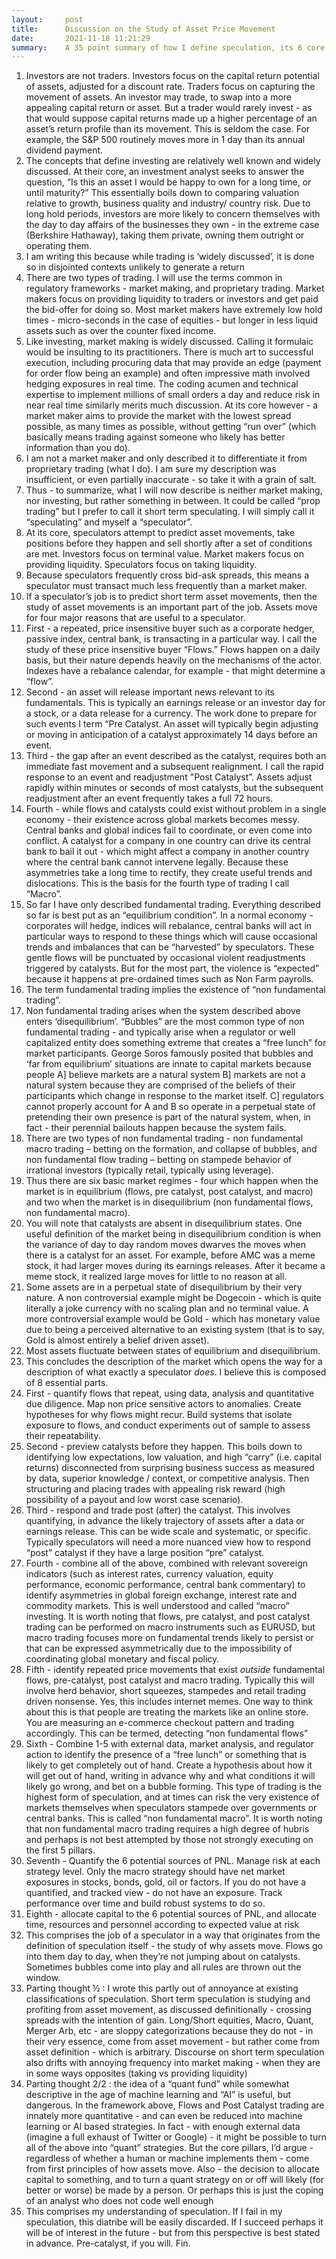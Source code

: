 ```yaml
---
layout:     post
title:      Discussion on the Study of Asset Price Movement
date:       2021-11-18 11:21:29
summary:    A 35 point summary of how I define speculation, its 6 core components and thoughts around implementation 
---
```


1. Investors are not traders. Investors focus on the capital return potential of assets, adjusted for a discount rate. Traders focus on capturing the movement of assets. An investor may trade, to swap into a more appealing capital return or asset. But a trader would rarely invest - as that would suppose capital returns made up a higher percentage of an asset’s return profile than its movement. This is seldom the case. For example, the S&P 500 routinely moves more in 1 day than its annual dividend payment.
2. The concepts that define investing are relatively well known and widely discussed. At their core, an investment analyst seeks to answer the question, “Is this an asset I would be happy to own for a long time, or until maturity?” This essentially boils down to comparing valuation relative to growth, business quality and industry/ country risk. Due to long hold periods, investors are more likely to concern themselves with the day to day affairs of the businesses they own - in the extreme case (Berkshire Hathaway), taking them private, owning them outright or operating them.
3. I am writing this because while trading is ‘widely discussed’, it is done so in disjointed contexts unlikely to generate a return
4. There are two types of trading. I will use the terms common in regulatory frameworks - market making, and proprietary trading. Market makers focus on providing liquidity to traders or investors and get paid the bid-offer for doing so. Most market makers have extremely low hold times - micro-seconds in the case of equities - but longer in less liquid assets such as over the counter fixed income.
5. Like investing, market making is widely discussed. Calling it formulaic would be insulting to its practitioners. There is much art to successful execution, including procuring data that may provide an edge (payment for order flow being an example) and often impressive math involved hedging exposures in real time. The coding acumen and technical expertise to implement millions of small orders a day and reduce risk in near real time similarly merits much discussion. At its core however - a market maker aims to provide the market with the lowest spread possible, as many times as possible, without getting “run over” (which basically means trading against someone who likely has better information than you do).
6. I am not a market maker and only described it to differentiate it from proprietary trading (what I do). I am sure my description was insufficient, or even partially inaccurate - so take it with a grain of salt.
7. Thus - to summarize, what I will now describe is neither market making, nor investing, but rather something in between. It could be called “prop trading” but I prefer to call it short term speculating. I will simply call it “speculating” and myself a “speculator”.
8. At its core, speculators attempt to predict asset movements, take positions before they happen and sell shortly after a set of conditions are met. Investors focus on terminal value. Market makers focus on providing liquidity. Speculators focus on taking liquidity.
9. Because speculators frequently cross bid-ask spreads, this means a speculator must transact much less frequently than a market maker.
10. If a speculator’s job is to predict short term asset movements, then the study of asset movements is an important part of the job. Assets move for four major reasons that are useful to a speculator.
11. First - a repeated, price insensitive buyer such as a corporate hedger, passive index, central bank, is transacting in a particular way. I call the study of these price insensitive buyer “Flows.” Flows happen on a daily basis, but their nature depends heavily on the mechanisms of the actor. Indexes have a rebalance calendar, for example - that might determine a “flow”.
12. Second - an asset will release important news relevant to its fundamentals. This is typically an earnings release or an investor day for a stock, or a data release for a currency. The work done to prepare for such events I term “Pre Catalyst. An asset will typically begin adjusting or moving in anticipation of a catalyst approximately 14 days before an event.
13. Third - the gap after an event described as the catalyst, requires both an immediate fast movement and a subsequent realignment. I call the rapid response to an event and readjustment "Post Catalyst”. Assets adjust rapidly within minutes or seconds of most catalysts, but the subsequent readjustment after an event frequently takes a full 72 hours.
14. Fourth - while flows and catalysts could exist without problem in a single economy - their existence across global markets becomes messy. Central banks and global indices fail to coordinate, or even come into conflict. A catalyst for a company in one country can drive its central bank to bail it out - which might affect a company in another country where the central bank cannot intervene legally. Because these asymmetries take a long time to rectify, they create useful trends and dislocations. This is the basis for the fourth type of trading I call “Macro”.
15. So far I have only described fundamental trading. Everything described so far is best put as an “equilibrium condition”. In a normal economy - corporates will hedge, indices will rebalance, central banks will act in particular ways to respond to these things which will cause occasional trends and imbalances that can be “harvested” by speculators. These gentle flows will be punctuated by occasional violent readjustments triggered by catalysts. But for the most part, the violence is “expected” because it happens at pre-ordained times such as Non Farm payrolls.
16. The term fundamental trading implies the existence of “non fundamental trading”.
17. Non fundamental trading arises when the system described above enters ‘disequilibrium’. “Bubbles” are the most common type of non fundamental trading - and typically arise when a regulator or well capitalized entity does something extreme that creates a “free lunch” for market participants. George Soros famously posited that bubbles and ‘far from equilibrium’ situations are innate to capital markets because people A] believe markets are a natural system B] markets are not a natural system because they are comprised of the beliefs of their participants which change in response to the market itself. C] regulators cannot properly account for A and B so operate in a perpetual state of pretending their own presence is part of the natural system, when, in fact - their perennial bailouts happen because the system fails.
18. There are two types of non fundamental trading - non fundamental macro trading – betting on the formation, and collapse of bubbles, and non fundamental flow trading – betting on stampede behavior of irrational investors (typically retail, typically using leverage).
19. Thus there are six basic market regimes - four which happen when the market is in equilibrium (flows, pre catalyst, post catalyst, and macro) and two when the market is in disequilibrium (non fundamental flows, non fundamental macro).
20. You will note that catalysts are absent in disequilibrium states. One useful definition of the market being in disequilibrium condition is when the variance of day to day random moves dwarves the moves when there is a catalyst for an asset. For example, before AMC was a meme stock, it had larger moves during its earnings releases. After it became a meme stock, it realized large moves for little to no reason at all.
21. Some assets are in a perpetual state of disequilibrium by their very nature. A non controversial example might be Dogecoin - which is quite literally a joke currency with no scaling plan and no terminal value. A more controversial example would be Gold - which has monetary value due to being a perceived alternative to an existing system (that is to say, Gold is almost entirely a belief driven asset).
22. Most assets fluctuate between states of equilibrium and disequilibrium.
23. This concludes the description of the market which opens the way for a description of what exactly a speculator *does*. I believe this is composed of 8 essential parts.
24. First - quantify flows that repeat, using data, analysis and quantitative due diligence. Map non price sensitive actors to anomalies. Create hypotheses for why flows might recur. Build systems that isolate exposure to flows, and conduct experiments out of sample to assess their repeatability.
25. Second - preview catalysts before they happen. This boils down to identifying low expectations, low valuation, and high “carry” (i.e. capital returns) disconnected from surprising business success as measured by data, superior knowledge / context, or competitive analysis. Then structuring and placing trades with appealing risk reward (high possibility of a payout and low worst case scenario).
26. Third - respond and trade post (after) the catalyst. This involves quantifying, in advance the likely trajectory of assets after a data or earnings release. This can be wide scale and systematic, or specific. Typically speculators will need a more nuanced view how to respond “post” catalyst if they have a large position “pre” catalyst.
27. Fourth - combine all of the above, combined with relevant sovereign indicators (such as interest rates, currency valuation, equity performance, economic performance, central bank commentary) to identify asymmetries in global foreign exchange, interest rate and commodity markets. This is well understood and called “macro” investing. It is worth noting that flows, pre catalyst, and post catalyst trading can be performed on macro instruments such as EURUSD, but macro trading focuses more on fundamental trends likely to persist or that can be expressed asymmetrically due to the impossibility of coordinating global monetary and fiscal policy.
28. Fifth - identify repeated price movements that exist *outside* fundamental flows, pre-catalyst, post catalyst and macro trading. Typically this will involve herd behavior, short squeezes, stampedes and retail trading driven nonsense. Yes, this includes internet memes. One way to think about this is that people are treating the markets like an online store. You are measuring an e-commerce checkout pattern and trading accordingly. This can be termed, detecting “non fundamental flows”
29. Sixth - Combine 1-5 with external data, market analysis, and regulator action to identify the presence of a “free lunch” or something that is likely to get completely out of hand. Create a hypothesis about how it will get out of hand, writing in advance why and what conditions it will likely go wrong, and bet on a bubble forming. This type of trading is the highest form of speculation, and at times can risk the very existence of markets themselves when speculators stampede over governments or central banks. This is called “non fundamental macro”. It is worth noting that non fundamental macro trading requires a high degree of hubris and perhaps is not best attempted by those not strongly executing on the first 5 pillars.
30. Seventh - Quantify the 6 potential sources of PNL. Manage risk at each strategy level. Only the macro strategy should have net market exposures in stocks, bonds, gold, oil or factors. If you do not have a quantified, and tracked view - do not have an exposure. Track performance over time and build robust systems to do so.
31. Eighth - allocate capital to the 6 potential sources of PNL, and allocate time, resources and personnel according to expected value at risk
32. This comprises the job of a speculator in a way that originates from the definition of speculation itself - the study of why assets move. Flows go into them day to day, when they’re not jumping about on catalysts. Sometimes bubbles come into play and all rules are thrown out the window.
33. Parting thought ½ : I wrote this partly out of annoyance at existing classifications of speculation. Short term speculation is studying and profiting from asset movement, as discussed definitionally - crossing spreads with the intention of gain. Long/Short equities, Macro, Quant, Merger Arb, etc - are sloppy categorizations because they do not - in their very essence, come from asset movement - but rather come from asset definition - which is arbitrary. Discourse on short term speculation also drifts with annoying frequency into market making - when they are in some ways opposites (taking vs providing liquidity)
34. Parting thought 2/2 : the idea of a “quant fund” while somewhat descriptive in the age of machine learning and “AI” is useful, but dangerous. In the framework above, Flows and Post Catalyst trading are innately more quantitative - and can even be reduced into machine learning or AI based strategies. In fact - with enough external data (imagine a full exhaust of Twitter or Google) - it might be possible to turn all of the above into “quant” strategies. But the core pillars, I’d argue - regardless of whether a human or machine implements them - come from first principles of how assets move. Also - the decision to allocate capital to something, and to turn a quant strategy on or off will likely (for better or worse) be made by a person. Or perhaps this is just the coping of an analyst who does not code well enough
35. This comprises my understanding of speculation. If I fail in my speculation, this diatribe will be easily discarded. If I succeed perhaps it will be of interest in the future - but from this perspective is best stated in advance. Pre-catalyst, if you will. Fin.
